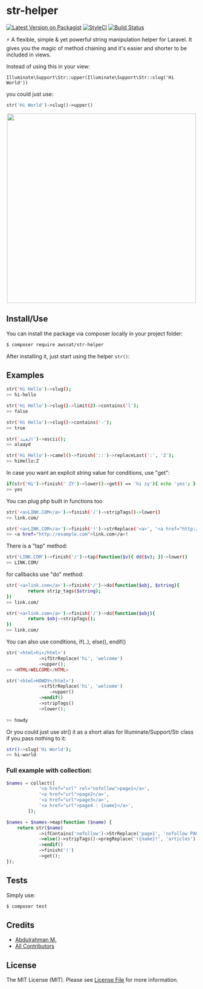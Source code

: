 # str-helper

[![Latest Version on Packagist](https://img.shields.io/packagist/v/awssat/str-helper.svg?style=flat-square)](https://packagist.org/packages/awssat/str-helper)
[![StyleCI](https://styleci.io/repos/111329905/shield?branch=master)](https://styleci.io/repos/111329905)
[![Build Status](https://img.shields.io/travis/awssat/str-helper/master.svg?style=flat-square)](https://travis-ci.org/awssat/str-helper)


⚡️  A flexible, simple & yet powerful string manipulation helper for Laravel. It gives you the magic of method chaining and it's easier and shorter to be included in views.

Instead of using this in your view: 
```
Illuminate\Support\Str::upper(Illuminate\Support\Str::slug('Hi World'))
``` 
you could just use:
```php
str('Hi World')->slug()->upper()
```


<p align="center">
  <img width="500"" src="https://pbs.twimg.com/media/DPBjIqdWAAEvZcA.png">
</p>



## Install/Use
You can install the package via composer locally in your project folder:

```bash
$ composer require awssat/str-helper
```

After installing it, just start using the helper `str()`: 

## Examples

```bash 
str('Hi Hello')->slug();
>> hi-hello
```

```bash
str('Hi Hello')->slug()->limit(2)->contains('l');
>> false
```


```bash
str('Hi Hello')->slug()->contains('-');
>> true
```

```bash 
str('العيد')->ascii();
>> alaayd
```

```bash
str('Hi Hello')->camel()->finish('::')->replaceLast(':', 'Z');
>> hiHello:Z
```

In case you want an explicit string value for conditions, use "get":
```bash
if(str('Hi')->finish(' ZY')->lower()->get() == 'hi zy'){ echo 'yes'; }
>> yes
```

You can plug php built in functions too
```bash
str('<a>LINK.COM</a>')->finish('/')->stripTags()->lower()
>> link.com/
```
```bash
str('<a>LINK.COM</a>')->finish('!')->strReplace('<a>', '<a href="http://example.com">')->lower()
>> <a href="http://example.com">link.com</a>!
```

There is a "tap" method:
```bash
str('LINK.COM')->finish('/')->tap(function($v){ dd($v); })->lower()
>> LINK.COM/
```

for callbacks use "do" method:
```bash
str('<a>link.com</a>')->finish('/')->do(function($obj, $string){ 
        return strip_tags($string); 
})
>> link.com/
```
```bash
str('<a>link.com</a>')->finish('/')->do(function($obj){   
        return $obj->stripTags(); 
})
>> link.com/
```


You can also use conditions, if(..), else(), endif() 
```php
str('<html>hi</html>')
            ->ifStrReplace('hi', 'welcome')
            ->upper();
>> <HTML>WELCOME</HTML>       
```

```php
str('<html>HOWDY</html>')
            ->ifStrReplace('hi', 'welcome')
                ->upper()
            ->endif()
            ->stripTags()
            ->lower();
            
>> howdy
```


Or you could just use str() it as a short alias for Illuminate/Support/Str class if you pass nothing to it:
```bash
str()->slug('Hi World');
>> hi-world
```


### Full example with collection:
```php
$names = collect([
            '<a href="url" rel="nofollow">page1</a>',
            '<a href="url">page2</a>',
            '<a href="url">page3</a>',
            '<a href="url">page4 : {name}</a>',
        ]);

$names = $names->map(function ($name) {
    return str($name)
            ->ifContains('nofollow')->StrReplace('page1', 'nofollow PAGE')->lower()
            ->else()->stripTags()->pregReplace('!{name}!', 'articles')
            ->endif()
            ->finish('!')
            ->get();
});
```


## Tests
Simply use:
```bash
$ composer test
```
## Credits
- [Abdulrahman M.](https://github.com/abdumu)
- [All Contributors](../../contributors)

## License
The MIT License (MIT). Please see [License File](LICENSE.md) for more information.
